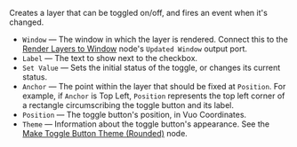 Creates a layer that can be toggled on/off, and fires an event when it's changed.

   - `Window` — The window in which the layer is rendered. Connect this to the [Render Layers to Window](vuo-node://vuo.layer.render.window2) node's `Updated Window` output port.
   - `Label` — The text to show next to the checkbox.
   - `Set Value` — Sets the initial status of the toggle, or changes its current status.
   - `Anchor` — The point within the layer that should be fixed at `Position`.  For example, if `Anchor` is Top Left, `Position` represents the top left corner of a rectangle circumscribing the toggle button and its label.
   - `Position` — The toggle button's position, in Vuo Coordinates.
   - `Theme` — Information about the toggle button's appearance.  See the [Make Toggle Button Theme (Rounded)](vuo-node://vuo.ui.make.theme.toggle.rounded) node.

